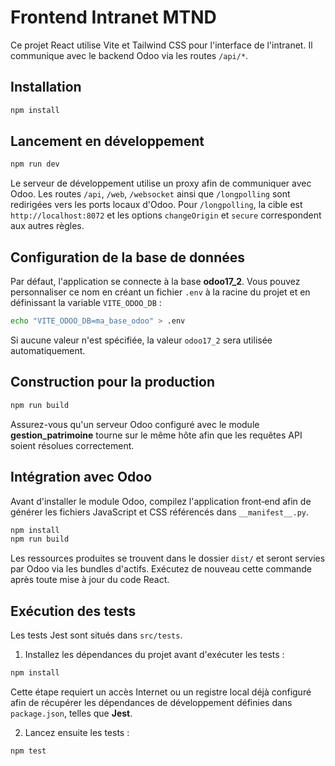 # Frontend Intranet MTND

Ce projet React utilise Vite et Tailwind CSS pour l'interface de l'intranet. Il communique avec le backend Odoo via les routes `/api/*`.

## Installation

```bash
npm install
```

## Lancement en développement

```bash
npm run dev
```


Le serveur de développement utilise un proxy afin de communiquer avec Odoo. Les routes `/api`, `/web`, `/websocket` ainsi que `/longpolling` sont redirigées vers les ports locaux d'Odoo. Pour `/longpolling`, la cible est `http://localhost:8072` et les options `changeOrigin` et `secure` correspondent aux autres règles.

## Configuration de la base de données

Par défaut, l'application se connecte à la base **odoo17_2**. Vous pouvez personnaliser ce nom en créant un fichier `.env` à la racine du projet et en définissant la variable `VITE_ODOO_DB` :

```bash
echo "VITE_ODOO_DB=ma_base_odoo" > .env
```

Si aucune valeur n'est spécifiée, la valeur `odoo17_2` sera utilisée automatiquement.

## Construction pour la production

```bash
npm run build
```

Assurez-vous qu'un serveur Odoo configuré avec le module **gestion_patrimoine** tourne sur le même hôte afin que les requêtes API soient résolues correctement.

## Intégration avec Odoo

Avant d'installer le module Odoo, compilez l'application front‑end afin de
générer les fichiers JavaScript et CSS référencés dans `__manifest__.py`.

```bash
npm install
npm run build
```

Les ressources produites se trouvent dans le dossier `dist/` et seront servies
par Odoo via les bundles d'actifs. Exécutez de nouveau cette commande après toute
mise à jour du code React.


## Exécution des tests

Les tests Jest sont situés dans `src/tests`.

1. Installez les dépendances du projet avant d'exécuter les tests :

```bash
npm install
```

   Cette étape requiert un accès Internet ou un registre local déjà configuré afin de récupérer les dépendances de développement définies dans `package.json`, telles que **Jest**.

2. Lancez ensuite les tests :

```bash
npm test
```

